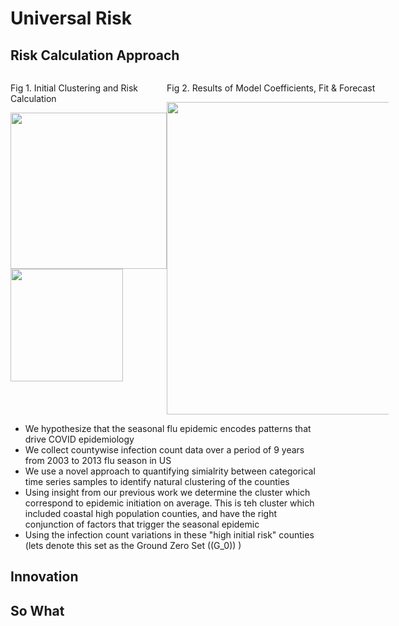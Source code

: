# Universal Risk

##  Risk Calculation Approach
 <div style="width: 120%; overflow: hidden;">
 <div style="width: 250px; float: left;"> 
 <p> Fig 1. Initial Clustering and Risk Calculation</p>
 <img src="http://34.66.189.202:4567/uploads/urisk.png"  width="250"/>  
 <img src="http://34.66.189.202:4567/uploads/mc.png"  width="180"/>  
 </div>
    <div style="width: 500px; margin-left: 250px;">
     <p> Fig 2. Results of Model Coefficients, Fit & Forecast</p>
    <img src="http://34.66.189.202:4567/uploads/fig3.png" width="500"/> 
    </div>
</div>

+ We hypothesize that the seasonal flu epidemic encodes patterns that drive COVID epidemiology
+ We collect countywise infection count data over a period of 9 years from 2003 to 2013 flu season in US
+ We use a novel approach to quantifying simialrity between categorical time series samples to identify natural clustering of the counties
+ Using insight from our previous work we determine the cluster which correspond to epidemic initiation on average. This is teh cluster which included coastal high population  counties, and have the right conjunction of factors that trigger the seasonal epidemic
+ Using the infection count variations in these "high initial risk" counties (lets denote this set as the Ground Zero Set \(\(G_0\)\) )

## Innovation

## So What

